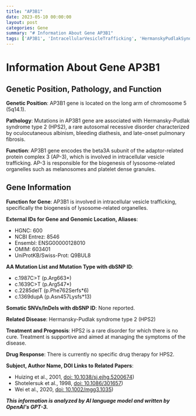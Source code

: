 ```yaml
---
title: "AP3B1"
date: 2023-05-10 00:00:00
layout: post
categories: Gene
summary: "# Information About Gene AP3B1"
tags: ['AP3B1', 'IntracellularVesicleTrafficking', 'HermanskyPudlakSyndrome', 'LysosomeRelatedOrganelles', 'GeneticMutation', 'RareDisorder', 'SupportiveTreatment', 'NoCure']
---
```


# Information About Gene AP3B1

## Genetic Position, Pathology, and Function

**Genetic Position**: AP3B1 gene is located on the long arm of chromosome 5 (5q14.1).

**Pathology**: Mutations in AP3B1 gene are associated with Hermansky-Pudlak syndrome type 2 (HPS2), a rare autosomal recessive disorder characterized by oculocutaneous albinism, bleeding diathesis, and late-onset pulmonary fibrosis.

**Function**: AP3B1 gene encodes the beta3A subunit of the adaptor-related protein complex 3 (AP-3), which is involved in intracellular vesicle trafficking. AP-3 is responsible for the biogenesis of lysosome-related organelles such as melanosomes and platelet dense granules.

## Gene Information

**Function for Gene**: AP3B1 is involved in intracellular vesicle trafficking, specifically the biogenesis of lysosome-related organelles.

**External IDs for Gene and Genomic Location, Aliases**:
- HGNC: 600
- NCBI Entrez: 8546
- Ensembl: ENSG00000128010
- OMIM: 603401
- UniProtKB/Swiss-Prot: Q9BUL8

**AA Mutation List and Mutation Type with dbSNP ID**: 
- c.1987C>T (p.Arg663*)
- c.1639C>T (p.Arg547*)
- c.2285delT (p.Phe762Serfs*6)
- c.1369dupA (p.Asn457Lysfs*13)

**Somatic SNVs/InDels with dbSNP ID**: None reported.

**Related Disease**: Hermansky-Pudlak syndrome type 2 (HPS2)

**Treatment and Prognosis**: HPS2 is a rare disorder for which there is no cure. Treatment is supportive and aimed at managing the symptoms of the disease.

**Drug Response**: There is currently no specific drug therapy for HPS2.

**Subject, Author Name, DOI Links to Related Papers**:
- Huizing et al., 2001, [doi: 10.1038/sj.ejhg.5200674](https://doi.org/10.1038/sj.ejhg.5200674))
- Shotelersuk et al., 1998, [doi: 10.1086/301657](https://doi.org/10.1086/301657))
- Wei et al., 2020, [doi: 10.1002/mgg3.1035](https://doi.org/10.1002/mgg3.1035))

**_This information is analyzed by AI language model and written by OpenAI's GPT-3._**